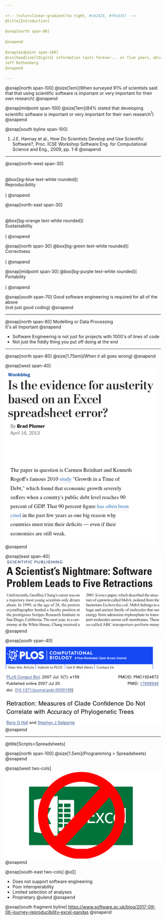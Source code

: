 ```yaml
---

<!-- ?color=linear-gradient(to right, #c02425, #f0cb35) -->
@title[Introduction]

@snap[north span-80]

@snapend

@snap[midpoint span-100]
@css[headline](Digital information lasts forever... or five years, whichever comes first.)<br>
Jeff Rothenberg
@snapend

---
```


<!-- ?color=linear-gradient(to right, #c02425, #f0cb35) -->

@snap[north span-100]
@size[1em](When surveyed 91% of scientists said that that using scientific software is important or very important for their own research)
@snapend

@snap[midpoint span-100]
@size[1em](84% stated that developing scientific software is important or very important for their own research<sup>1</sup>)
@snapend

@snap[south byline span-100]
1. J.E. Hannay et al., How Do Scientists Develop and Use Scientific Software?, Proc. ICSE Workshop Software Eng. for Computational Science and Eng., 2009, pp. 1-8
@snapend

---

@snap[north-west span-30]
<br><br><br>
@box[bg-blue text-white rounded](<br>Reproducibility<br><br>)
@snapend

@snap[north-east span-30]
<br><br><br>
@box[bg-orange text-white rounded](<br>Sustainability<br><br>)
@snapend

@snap[north span-30]
@box[bg-green text-white rounded](<br>Correctness<br><br>)
@snapend

@snap[midpoint span-30]
@box[bg-purple text-white rounded](<br>Portability<br><br>)
@snapend

@snap[south span-70]
Good software engineering is required for all of the above<br>
(not just good coding)
@snapend

---

<!-- @title[Data Processing is Important] -->

@snap[north span-80]
Modelling or Data Processing<br>It's all Important
@snapend

* Software Engineering is not just for projects with 1000's of lines of code
* Not just the fiddly thing you put off doing at the end

---

@snap[north span-80]
@size[1.75em](When it all goes wrong)
@snapend

@snap[west span-40]
![Excel](presentation/introduction/images/excel.png)
@snapend

@snap[east span-40]
![Chang](presentation/introduction/images/chang.png)
@snapend

@snap[south span-40]
![Plos](presentation/introduction/images/plos.png)
@snapend

---

@title[Scripts>Spreadsheets]

@snap[north span-100]
@size[1.5em](Programming > Spreadsheets)
@snapend

@snap[west two-cols]
![Excel](presentation/introduction/images/excel_cross.png)
@snapend

@snap[south-east two-cols]
@ul[]
- Does not support software engineering
- Poor interoperability
- Limited selection of analyses
- Proprietary
@ulend
@snapend

@snap[south fragment byline]
https://www.software.ac.uk/blog/2017-09-06-journey-reproducibility-excel-pandas
@snapend
